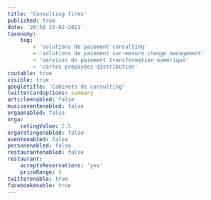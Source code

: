 ```yaml
---
title: 'Consulting firms'
published: true
date: '20:58 15-02-2021'
taxonomy:
    tag:
        - 'solutions de paiement consulting'
        - 'solutions de paiement sur-mesure change management'
        - 'services de paiement transformation numérique'
        - 'cartes prépayées distribution'
routable: true
visible: true
googletitle: 'Cabinets de consulting'
twittercardoptions: summary
articleenabled: false
musiceventenabled: false
orgaenabled: false
orga:
    ratingValue: 2.5
orgaratingenabled: false
eventenabled: false
personenabled: false
restaurantenabled: false
restaurant:
    acceptsReservations: 'yes'
    priceRange: $
twitterenable: true
facebookenable: true
---
```


